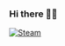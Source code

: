 ### Hi there 👋🏼

<p align="left">
    <a href="https://steamcommunity.com/id/finlandcsgo00/" target="blank_">
      <img alt="Steam" src="https://img.shields.io/badge/Steam-Rustic Daddy-081a2a?style=for-the-badge&logo=steam&logoColor=000&logoWidth=25?color=266">
   </a>
</p>
